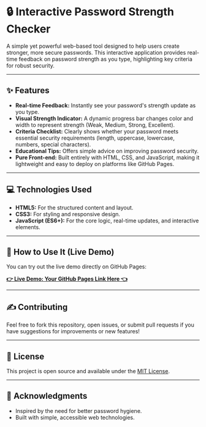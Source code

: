 # 🔒 Interactive Password Strength Checker

A simple yet powerful web-based tool designed to help users create stronger, more secure passwords. This interactive application provides real-time feedback on password strength as you type, highlighting key criteria for robust security.

---

## ✨ Features

* **Real-time Feedback:** Instantly see your password's strength update as you type.
* **Visual Strength Indicator:** A dynamic progress bar changes color and width to represent strength (Weak, Medium, Strong, Excellent).
* **Criteria Checklist:** Clearly shows whether your password meets essential security requirements (length, uppercase, lowercase, numbers, special characters).
* **Educational Tips:** Offers simple advice on improving password security.
* **Pure Front-end:** Built entirely with HTML, CSS, and JavaScript, making it lightweight and easy to deploy on platforms like GitHub Pages.

---

## 💻 Technologies Used

* **HTML5:** For the structured content and layout.
* **CSS3:** For styling and responsive design.
* **JavaScript (ES6+):** For the core logic, real-time updates, and interactive elements.

---

## 🚀 How to Use It (Live Demo)

You can try out the live demo directly on GitHub Pages:

[**👉 Live Demo: Your GitHub Pages Link Here 👈**](https://ai-r00t.github.io/PasswordStrengthChecker/)

---

## ✍️ Contributing

Feel free to fork this repository, open issues, or submit pull requests if you have suggestions for improvements or new features!

---

## 📄 License

This project is open source and available under the [MIT License](https://opensource.org/licenses/MIT).

---

## 🙏 Acknowledgments

* Inspired by the need for better password hygiene.
* Built with simple, accessible web technologies.
